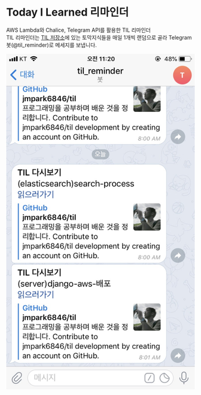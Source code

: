 # Today I Learned 리마인더
AWS Lambda와 Chalice, Telegram API를 활용한 TIL 리마인더    
TIL 리마인더는 [TIL 저장소](https://github.com/jmpark6846/til)에 있는 토막지식들을 매일 1개씩 랜덤으로 골라 Telegram 봇(@til_reminder)로 메세지를 보냅니다.


![chat](https://github.com/jmpark6846/aws-lambda-til-reminder/blob/master/asset/chat-example.jpg)

